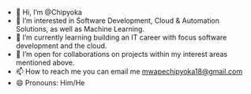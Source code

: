 - 👋 Hi, I’m @Chipyoka
- 👀 I’m interested in Software Development, Cloud & Automation Solutions, as well as Machine Learning.
- 🌱 I’m currently learning building an IT career with focus software development and the cloud.
- 💞️ I’m open for collaborations on projects within my interest areas mentioned above.
- 📫 How to reach me you can email me mwapechipyoka18@gmail.com
- 😄 Pronouns: Him/He


<!---
Chipyoka/Chipyoka is a ✨ special ✨ repository because its `README.md` (this file) appears on your GitHub profile.
You can click the Preview link to take a look at your changes.
--->
